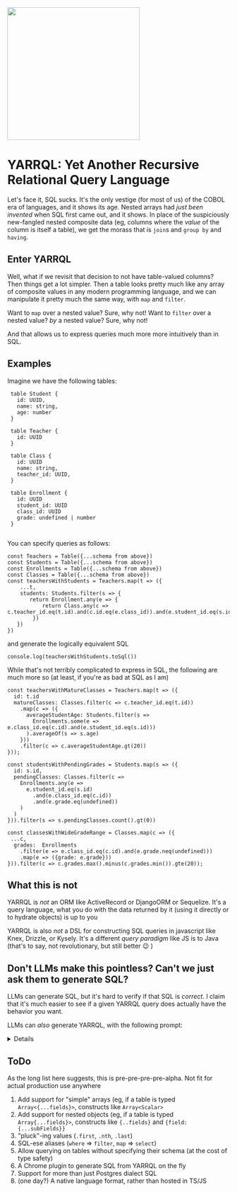 <img src="https://github.com/user-attachments/assets/35982f58-7769-4630-9e20-b4d2bde57ded" width="300" />

# YARRQL: Yet Another Recursive Relational Query Language

Let's face it, SQL sucks. It's the only vestige (for most of us) of the COBOL era of languages, and it shows its age.
Nested arrays had _just been invented_ when SQL first came out, and it shows.
In place of the suspiciously new-fangled nested composite data (eg, columns where the _value_ of the column is itself a table), we get the morass that is `join`s and `group by` and `having`.

## Enter YARRQL

Well, what if we revisit that decision to not have table-valued columns? Then things get a lot simpler. 
Then a table looks pretty much like any array of composite values in any modern programming language, 
and we can manipulate it pretty much the same way, with `map` and `filter`. 

Want to `map` over a nested value? Sure, why not! Want to `filter` over a nested value? _by_ a nested value? Sure, why not!

And that allows us to express queries much more more intuitively than in SQL.

## Examples

Imagine we have the following tables:
```
 table Student {
   id: UUID,
   name: string,
   age: number
 }
 
 table Teacher {
   id: UUID
 }
 
 table Class {
   id: UUID
   name: string,
   teacher_id: UUID,
 }
 
 table Enrollment {
   id: UUID
   student_id: UUID
   class_id: UUID
   grade: undefined | number
 }
 
 ```
 You can specify queries as follows:
 ```
 const Teachers = Table({...schema from above})
 const Students = Table({...schema from above})
 const Enrollments = Table({...schema from above})
 const Classes = Table({...schema from above})
 const teachersWithStudents = Teachers.map(t => ({
     ...t, 
     students: Students.filter(s => {
        return Enrollment.any(e => {
            return Class.any(c => c.teacher_id.eq(t.id).and(c.id.eq(e.class_id)).and(e.student_id.eq(s.id))
         })
    })
 })
 ```
 and generate the logically equivalent SQL
 ```
 console.log(teachersWithStudents.toSql())
 ```

 While that's not terribly complicated to express in SQL, the following are much more so (at least, if you're as bad at SQL as I am)

 ```
 const teachersWithMatureClasses = Teachers.map(t => ({
   id: t.id
   matureClasses: Classes.filter(c => c.teacher_id.eq(t.id))
     .map(c => ({
       averageStudentAge: Students.filter(s => 
         Enrollments.some(e => e.class_id.eq(c.id).and(e.student_id.eq(s.id)))
       ).averageOf(s => s.age)
     }))
     .filter(c => c.averageStudentAge.gt(20))
 }));
 ```
 
 ```
 const studentsWithPendingGrades = Students.map(s => ({
   id: s.id,
   pendingClasses: Classes.filter(c => 
     Enrollments.any(e => 
       e.student_id.eq(s.id)
         .and(e.class_id.eq(c.id))
         .and(e.grade.eq(undefined))
     )
   )
 })).filter(s => s.pendingClasses.count().gt(0))
 ```
 
 ```
 const classesWithWideGradeRange = Classes.map(c => ({
  ...c,
   grades:  Enrollments
     .filter(e => e.class_id.eq(c.id).and(e.grade.neq(undefined)))
     .map(e => ({grade: e.grade}))
 })).filter(c => c.grades.max().minus(c.grades.min()).gte(20));
 ```

## What this is not

YARRQL is _not_ an ORM like ActiveRecord or DjangoORM or Sequelize. It's a query language, what you do with the data returned by it (using it directly or to hydrate objects) is up to you

YARRQL is also _not_ a DSL for constructing SQL queries in javascript like Knex, Drizzle, or Kysely. It's a different _query paradigm_ like JS is to Java (that's to say, not revolutionary, but still better :wink: )

## Don't LLMs make this pointless? Can't we just ask them to generate SQL?

LLMs can generate SQL, but it's hard to verify if that SQL is _correct_. I claim that it's much easier to see if a given YARRQL query does actually have the behavior you want.

LLMs can _also_ generate YARRQL, with the following prompt:

<details>
**YARRQL is a TypeScript-embedded query language for relational algebra, supporting nested (table-valued) columns and composable transformations. YARRQL queries are written using `.map`, `.filter`, `.any`, `.every`, and aggregate methods on table objects representing schema. Scalar columns map to values or expressions; table-valued columns map to subqueries (including nested `.filter`/`.map`). Filters use boolean-returning expressions (e.g., `s.age.gt(20)`), and aggregates like `.count()`, `.avg()` are called on subqueries. Logical connectives: `.and()`, `.or()`, `.not()`. Output is always a projection (`.map`), not direct selection of columns. Example:**

```typescript
const Teachers = Table({id: 'uuid', name: 'string'})
const Students = Table({id: 'uuid', name: 'string', age: 'number'})
const Enrollments = Table({student_id: 'uuid', class_id: 'uuid', grade: 'number'})
const Classes = Table({id: 'uuid', name: 'string', teacher_id: 'uuid'})

// Query for teachers with their students
const teachersWithStudents = Teachers.map(t => ({
  ...t,
  students: Students.filter(s =>
    Enrollments.any(e =>
      Classes.any(c =>
        c.teacher_id.eq(t.id).and(c.id.eq(e.class_id)).and(e.student_id.eq(s.id))
      )
    )
  )
}))

// Query for students with pending classes
const studentsWithPendingClasses = Students.map(s => ({
  id: s.id,
  pendingClasses: Classes.filter(c =>
    Enrollments.any(e =>
      e.student_id.eq(s.id).and(e.class_id.eq(c.id)).and(e.grade.eq(undefined))
    )
  )
})).filter(s => s.pendingClasses.count().gt(0))
```
API:
```typescript
class QueryBuilder<T extends Schema> {
  constructor(public node: Query<T>) {}
  toAST(): Query<T>

  filter(fn: (cols: ColumnAccessors<T>) => Expr): QueryBuilder<T>
  map<F extends Schema>(
    fn: (cols: ColumnAccessors<T>) => ColumnAccessors<F>
  ): QueryBuilder<F>
  orderBy(fn: (cols: ColumnAccessors<T>) => OrderSpec[]): QueryBuilder<T>
  groupBy(
    fn: (cols: ColumnAccessors<T>) => Expr
  ): QueryBuilder<{ key: ScalarType; values: T }>

  limit(n: number): QueryBuilder<T>
  offset(n: number): QueryBuilder<T>

  union(other: QueryBuilder<T>): QueryBuilder<T>
  intersect(other: QueryBuilder<T>): QueryBuilder<T>
  difference(other: QueryBuilder<T>): QueryBuilder<T>

  count(): ExprBuilder
  average(): ExprBuilder
  max(): ExprBuilder
  min(): ExprBuilder
  any(fn: (cols: ColumnAccessors<T>) => Expr): ExprBuilder
  every(fn: (cols: ColumnAccessors<T>) => Expr): ExprBuilder
}

class ExprBuilder {
  constructor(public node: Expr) {}

  eq(value: Expr | Scalar): ExprBuilder
  gt(value: Expr | number): ExprBuilder
  lt(value: Expr | number): ExprBuilder
  minus(value: Expr | number): ExprBuilder
  plus(value: Expr | number): ExprBuilder
  and(expr: Expr): ExprBuilder
  or(expr: Expr): ExprBuilder
  not(): ExprBuilder
  asc(): OrderSpecBuilder
  desc(): OrderSpecBuilder
}
```

**Generate queries in this style. Table-valued columns use nested subqueries via `.filter`/`.map`. Scalar columns are projected as values or aggregate expressions. Output is a `.map` projection (not SQL).**

</details>


## ToDo

As the long list here suggests, this is pre-pre-pre-pre-alpha. Not fit for actual production use anywhere

1. Add support for "simple" arrays (eg, if a table is typed `Array<{...fields}>`, constructs like `Array<Scalar>`
2. Add support for nested objects (eg, if a table is typed `Array{...fields}>`, constructs like `{..fields}` and `{field: {...subFields}}`
3. "pluck"-ing values (`.first`, `.nth`, `.last`)
3. SQL-ese aliases (`where` => `filter`, `map` => `select`)
4. Allow querying on tables without specifying their schema (at the cost of type safety)
5. A Chrome plugin to generate SQL from YARRQL on the fly
6. Support for more than just Postgres dialect SQL
7. (one day?) A native language format, rather than hosted in TS/JS
